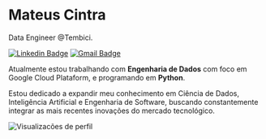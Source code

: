 # Mateus Cintra

Data Engineer @Tembici.

[![Linkedin Badge](https://img.shields.io/badge/-Mateus%20Cintra-00875f?style=flat-square&logo=Linkedin&logoColor=white&link=https://www.linkedin.com/in/mateus-cintra/)](https://www.linkedin.com/in/mateus-cintra/) 
[![Gmail Badge](https://img.shields.io/badge/-mateusdade@gmail.com-00875f?style=flat-square&logo=Gmail&logoColor=white&link=mailto:mateusdade@gmail.com)](mailto:mateusdade@gmail.com)

Atualmente estou trabalhando com **Engenharia de Dados** com foco em Google Cloud Plataform, e programando em **Python**.

Estou dedicado a expandir meu conhecimento em Ciência de Dados, Inteligência Artificial e Engenharia de Software, buscando constantemente integrar as mais recentes inovações do mercado tecnológico.

<p align="left"> <img src="https://komarev.com/ghpvc/?username=cintra1&color=blue" alt="Visualizacões de perfil" /> </p>
